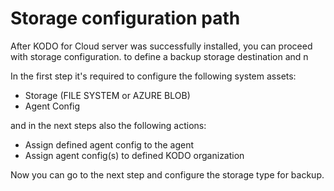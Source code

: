 # Storage configuration path

After KODO for Cloud server was successfully installed, you can proceed with storage configuration.  to define a backup storage destination and n

In the first step it's required to configure the following system assets:

* Storage \(FILE SYSTEM or AZURE BLOB\)
* Agent Config 

and in the next steps also the following actions:

* Assign defined agent config to the agent
* Assign agent config\(s\) to defined KODO organization

 Now you can go to the next step and configure the storage type for backup. 



 

